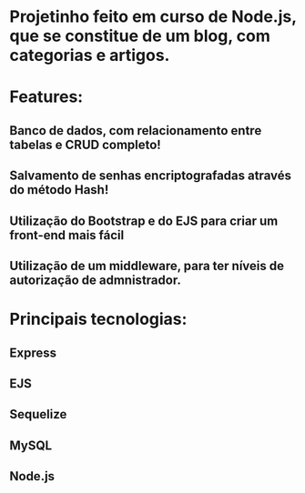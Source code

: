 # Projetinho feito em curso de Node.js, que se constitue de um blog, com categorias e artigos.

# Features:
## Banco de dados, com relacionamento entre tabelas e CRUD completo!
## Salvamento de senhas encriptografadas através do método Hash!
## Utilização do Bootstrap e do EJS para criar um front-end mais fácil
## Utilização de um middleware, para ter níveis de autorização de admnistrador.

# Principais tecnologias:
## Express
## EJS
## Sequelize
## MySQL
## Node.js
